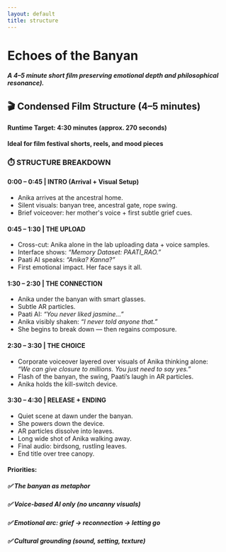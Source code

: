 ```yaml
---
layout: default
title: structure
---
```


# Echoes of the Banyan 
##### A 4–5 minute short film preserving emotional depth and philosophical resonance).

## 🎬 Condensed Film Structure (4–5 minutes) 
#### Runtime Target: 4:30 minutes (approx. 270 seconds) 

**Ideal for film festival shorts, reels, and mood pieces**

### ⏱️ STRUCTURE BREAKDOWN

#### **0:00 – 0:45 | INTRO (Arrival + Visual Setup)**
- Anika arrives at the ancestral home.
- Silent visuals: banyan tree, ancestral gate, rope swing.
- Brief voiceover: her mother's voice + first subtle grief cues.

#### **0:45 – 1:30 | THE UPLOAD**
- Cross-cut: Anika alone in the lab uploading data + voice samples.
- Interface shows: *“Memory Dataset: PAATI_RAO.”*
- Paati AI speaks: *“Anika? Kanna?”*
- First emotional impact. Her face says it all.

#### **1:30 – 2:30 | THE CONNECTION**
- Anika under the banyan with smart glasses.
- Subtle AR particles.
- Paati AI: *“You never liked jasmine…”*
- Anika visibly shaken: *“I never told anyone that.”*
- She begins to break down — then regains composure.

#### **2:30 – 3:30 | THE CHOICE**
- Corporate voiceover layered over visuals of Anika thinking alone:  
  *“We can give closure to millions. You just need to say yes.”*
- Flash of the banyan, the swing, Paati’s laugh in AR particles.
- Anika holds the kill-switch device.

#### **3:30 – 4:30 | RELEASE + ENDING**
- Quiet scene at dawn under the banyan.
- She powers down the device.
- AR particles dissolve into leaves.
- Long wide shot of Anika walking away.
- Final audio: birdsong, rustling leaves.
- End title over tree canopy.

#### Priorities:
##### ✅ The banyan as metaphor
##### ✅ Voice-based AI only (no uncanny visuals)
##### ✅ Emotional arc: grief → reconnection → letting go
##### ✅ Cultural grounding (sound, setting, texture)


